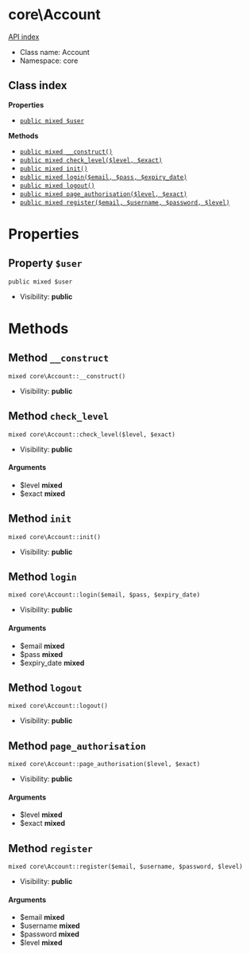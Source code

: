 # core\Account
[API index](../API-index.md)






* Class name: Account
* Namespace: core




## Class index

**Properties**
* [`public mixed $user`](#property-user)

**Methods**
* [`public mixed __construct()`](#method-__construct)
* [`public mixed check_level($level, $exact)`](#method-check_level)
* [`public mixed init()`](#method-init)
* [`public mixed login($email, $pass, $expiry_date)`](#method-login)
* [`public mixed logout()`](#method-logout)
* [`public mixed page_authorisation($level, $exact)`](#method-page_authorisation)
* [`public mixed register($email, $username, $password, $level)`](#method-register)







# Properties


## Property `$user`

```
public mixed $user
```





* Visibility: **public**


# Methods


## Method `__construct`

```
mixed core\Account::__construct()
```





* Visibility: **public**



## Method `check_level`

```
mixed core\Account::check_level($level, $exact)
```





* Visibility: **public**

#### Arguments

* $level **mixed**
* $exact **mixed**



## Method `init`

```
mixed core\Account::init()
```





* Visibility: **public**



## Method `login`

```
mixed core\Account::login($email, $pass, $expiry_date)
```





* Visibility: **public**

#### Arguments

* $email **mixed**
* $pass **mixed**
* $expiry_date **mixed**



## Method `logout`

```
mixed core\Account::logout()
```





* Visibility: **public**



## Method `page_authorisation`

```
mixed core\Account::page_authorisation($level, $exact)
```





* Visibility: **public**

#### Arguments

* $level **mixed**
* $exact **mixed**



## Method `register`

```
mixed core\Account::register($email, $username, $password, $level)
```





* Visibility: **public**

#### Arguments

* $email **mixed**
* $username **mixed**
* $password **mixed**
* $level **mixed**


